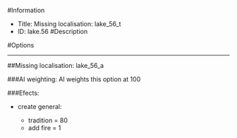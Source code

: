 #Information
 - Title: Missing localisation: lake_56_t
 - ID: lake.56
#Description

#Options

___
##Missing localisation: lake_56_a

###AI weighting:
AI weights this option at 100


###Efects:<ul><li>create general:</li><ul><li>tradition = 80</li><li>add fire = 1</li></ul></ul>
